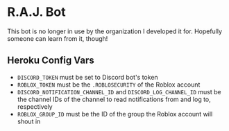 # R.A.J. Bot
This bot is no longer in use by the organization I developed it for. Hopefully someone can learn from it, though!

## Heroku Config Vars
- `DISCORD_TOKEN` must be set to Discord bot's token
- `ROBLOX_TOKEN` must be the `.ROBLOSECURITY` of the Roblox account
- `DISCORD_NOTIFICATION_CHANNEL_ID` and `DISCORD_LOG_CHANNEL_ID` must be the channel IDs of the channel to read notifications from and log to, respectively
- `ROBLOX_GROUP_ID` must be the ID of the group the Roblox account will shout in 